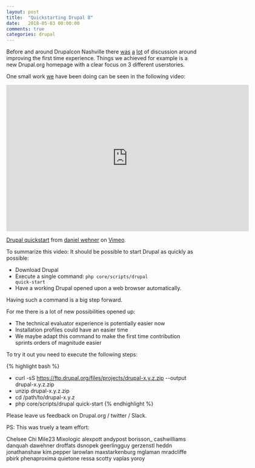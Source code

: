 ```yaml
---
layout: post
title:  "Quickstarting Drupal 8"
date:   2018-05-03 00:00:00
comments: true
categories: drupal
---
```


Before and around Drupalcon Nashville there [was](https://www.drupal.org/project/ideas/issues/2956879) [a](https://dri.es/three-ways-we-can-improve-drupal-evaluator-experience) [lot](http://matthewgrasmick.com/compare-php-frameworks) of discussion around improving the first time experience.
Things we achieved for example is a new Drupal.org homepage with a clear focus on 3 different userstories.

One small work [we](https://www.drupal.org/project/drupal/issues/2911319) have been doing can be seen in the following video:


<iframe src="https://player.vimeo.com/video/267910793" width="640" height="386" frameborder="0" webkitallowfullscreen mozallowfullscreen allowfullscreen></iframe>
<p><a href="https://vimeo.com/267910793">Drupal quickstart</a> from <a href="https://vimeo.com/user7658757">daniel wehner</a> on <a href="https://vimeo.com">Vimeo</a>.</p>

To summarize this video: It should be possible to start Drupal as quickly as possible:

* Download Drupal
* Execute a single command: <code>php core/scripts/drupal quick-start</code>
* Have a working Drupal opened upon a web browser automatically.

Having such a command is a big step forward.

For me there is a lot of new possibilities opened up:

* The technical evaluator experience is potentially easier now
* Installation profiles could have an easier time
* We maybe adapt this command to make the first time contribution sprints orders of magnitude easier

To try it out you need to execute the following steps:

{% highlight bash %}
- curl -sS https://ftp.drupal.org/files/projects/drupal-x.y.z.zip --output drupal-x.y.z.zip
- unzip drupal-x.y.z.zip
- cd /path/to/drupal-x.y.z
- php core/scripts/drupal quick-start
{% endhighlight %}

Please leave us feedback on Drupal.org  / twitter / Slack.


PS:
This was truely a team effort:

Chelsee
Chi
Mile23
Mixologic
alexpott 
andypost
borisson_
cashwilliams
danquah
dawehner
droffats
dsnopek
geerlingguy
gerzenstl
heddn
jonathanshaw
kim.pepper
larowlan
maxstarkenburg
mglaman
mradcliffe 
pbirk
phenaproxima
quietone
ressa
scotty
vaplas
yoroy

